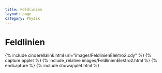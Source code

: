 ```yaml
---
title: Feldlinien
layout: page
category: Physik
---
```


# Feldlinien


{% include cinderellalink.html url="images/FeldlinienElektro2.cdy" %}
{% capture applet %} {% include_relative images/FeldlinienElektro2.html %} {% endcapture %}
{% include showapplet.html %}
